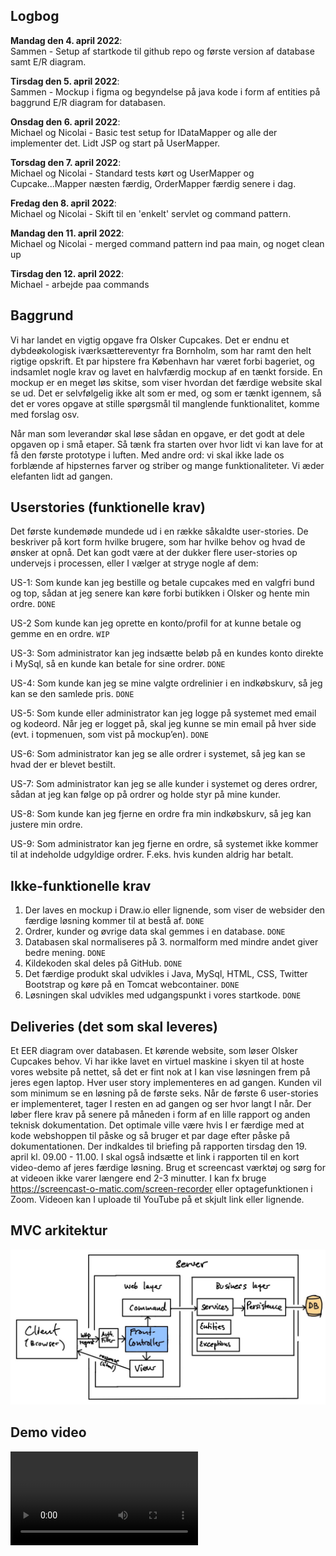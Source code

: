 ## Logbog

**Mandag den 4. april 2022**: \
Sammen - Setup af startkode til github repo og første version af database samt E/R diagram.

**Tirsdag den 5. april 2022**: \
Sammen - Mockup i figma og begyndelse på java kode i form af entities på baggrund E/R diagram for databasen.

**Onsdag den 6. april 2022**: \
Michael og Nicolai - Basic test setup for IDataMapper og alle der implementer det. Lidt JSP og start på UserMapper.

**Torsdag den 7. april 2022**: \
Michael og Nicolai - Standard tests kørt og UserMapper og Cupcake...Mapper næsten færdig, OrderMapper færdig senere i dag.

**Fredag den 8. april 2022**: \
Michael og Nicolai - Skift til en 'enkelt' servlet og command pattern.

**Mandag den 11. april 2022**: \
Michael og Nicolai - merged command pattern ind paa main, og noget clean up

**Tirsdag den 12. april 2022**: \
Michael - arbejde paa commands

## Baggrund
Vi har landet en vigtig opgave fra Olsker Cupcakes. Det er endnu et dybdeøkologisk iværksættereventyr fra Bornholm, som har ramt den helt rigtige opskrift. Et par hipstere fra København har været forbi bageriet, og indsamlet nogle krav og lavet en halvfærdig mockup af en tænkt forside. En mockup er en meget løs skitse, som viser hvordan det færdige website skal se ud. Det er selvfølgelig ikke alt som er med, og som er tænkt igennem, så det er vores opgave at stille spørgsmål til manglende funktionalitet, komme med forslag osv.

Når man som leverandør skal løse sådan en opgave, er det godt at dele opgaven op i små etaper. Så tænk fra starten over hvor lidt vi kan lave for at få den første prototype i luften. Med andre ord: vi skal ikke lade os forblænde af hipsternes farver og striber og mange funktionaliteter. Vi æder elefanten lidt ad gangen.

## Userstories (funktionelle krav)
Det første kundemøde mundede ud i en række såkaldte user-stories. De beskriver på kort form hvilke brugere, som har hvilke behov og hvad de ønsker at opnå. Det kan godt være at der dukker flere user-stories op undervejs i processen, eller I vælger at stryge nogle af dem:

US-1: Som kunde kan jeg bestille og betale cupcakes med en valgfri bund og top, sådan at jeg senere kan køre forbi butikken i Olsker og hente min ordre. `DONE`

US-2 Som kunde kan jeg oprette en konto/profil for at kunne betale og gemme en en ordre. `WIP`

US-3: Som administrator kan jeg indsætte beløb på en kundes konto direkte i MySql, så en kunde kan betale for sine ordrer. `DONE`

US-4: Som kunde kan jeg se mine valgte ordrelinier i en indkøbskurv, så jeg kan se den samlede pris. `DONE`

US-5: Som kunde eller administrator kan jeg logge på systemet med email og kodeord. Når jeg er logget på, skal jeg kunne se min email på hver side (evt. i topmenuen, som vist på mockup’en). `DONE`

US-6: Som administrator kan jeg se alle ordrer i systemet, så jeg kan se hvad der er blevet bestilt.

US-7: Som administrator kan jeg se alle kunder i systemet og deres ordrer, sådan at jeg kan følge op på ordrer og holde styr på mine kunder.

US-8: Som kunde kan jeg fjerne en ordre fra min indkøbskurv, så jeg kan justere min ordre.

US-9: Som administrator kan jeg fjerne en ordre, så systemet ikke kommer til at indeholde udgyldige ordrer. F.eks. hvis kunden aldrig har betalt.

## Ikke-funktionelle krav
1. Der laves en mockup i Draw.io eller lignende, som viser de websider den færdige løsning kommer til at bestå af. `DONE`
2. Ordrer, kunder og øvrige data skal gemmes i en database. `DONE`
3. Databasen skal normaliseres på 3. normalform med mindre andet giver bedre mening. `DONE`
4. Kildekoden skal deles på GitHub. `DONE`
5. Det færdige produkt skal udvikles i Java, MySql, HTML, CSS, Twitter Bootstrap og køre på en Tomcat webcontainer. `DONE`
6. Løsningen skal udvikles med udgangspunkt i vores startkode. `DONE`

## Deliveries (det som skal leveres)
Et EER diagram over databasen.
Et kørende website, som løser Olsker Cupcakes behov. Vi har ikke lavet en virtuel maskine i skyen til at hoste vores website på nettet, så det er fint nok at I kan vise løsningen frem på jeres egen laptop.
Hver user story implementeres en ad gangen. Kunden vil som minimum se en løsning på de første seks.
Når de første 6 user-stories er implementeret, tager I resten en ad gangen og ser hvor langt I når.
Der løber flere krav på senere på måneden i form af en lille rapport og anden teknisk dokumentation. Det optimale ville være hvis I er færdige med at kode webshoppen til påske og så bruger et par dage efter påske på dokumentationen. Der indkaldes til briefing på rapporten tirsdag den 19. april kl. 09.00 - 11.00.
I skal også indsætte et link i rapporten til en kort video-demo af jeres færdige løsning. Brug et screencast værktøj og sørg for at videoen ikke varer længere end 2-3 minutter. I kan fx bruge https://screencast-o-matic.com/screen-recorder eller optagefunktionen i Zoom. Videoen kan I uploade til YouTube på et skjult link eller lignende.

## MVC arkitektur

![MVC arkitektur](documentation/mvc.jpeg)

## Demo video
![Demo video](documentation/demo.mov)